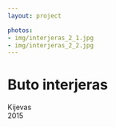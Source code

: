 ```yaml
---
layout: project

photos:
- img/interjeras_2_1.jpg
- img/interjeras_2_2.jpg
---
```

<h1>Buto interjeras</h1>
<p>Kijevas<br/>2015</p>
